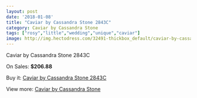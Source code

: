 ```yaml
---
layout: post
date: '2018-01-08'
title: "Caviar by Cassandra Stone 2843C"
category: Caviar by Cassandra Stone
tags: ["rosy","little","wedding","unique","caviar"]
image: http://img.hectodress.com/32491-thickbox_default/caviar-by-cassandra-stone-2843c.jpg
---
```

Caviar by Cassandra Stone 2843C

On Sales: **$206.88**
<a href="https://www.hectodress.com/caviar-by-cassandra-stone/14845-caviar-by-cassandra-stone-2843c.html"><amp-img layout="responsive" width="600" height="600" src="//img.hectodress.com/32491-thickbox_default/caviar-by-cassandra-stone-2843c.jpg" alt="Caviar by Cassandra Stone 2843C 0" /></a>
<a href="https://www.hectodress.com/caviar-by-cassandra-stone/14845-caviar-by-cassandra-stone-2843c.html"><amp-img layout="responsive" width="600" height="600" src="//img.hectodress.com/32492-thickbox_default/caviar-by-cassandra-stone-2843c.jpg" alt="Caviar by Cassandra Stone 2843C 1" /></a>

Buy it: [Caviar by Cassandra Stone 2843C](https://www.hectodress.com/caviar-by-cassandra-stone/14845-caviar-by-cassandra-stone-2843c.html "Caviar by Cassandra Stone 2843C")

View more: [Caviar by Cassandra Stone](https://www.hectodress.com/266-caviar-by-cassandra-stone "Caviar by Cassandra Stone")
